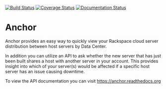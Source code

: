 [![Build Status](https://travis-ci.org/oldarmyc/anchor.svg?branch=master)](https://travis-ci.org/oldarmyc/anchor)
[![Coverage Status](https://coveralls.io/repos/oldarmyc/anchor/badge.svg?branch=master&service=github)](https://coveralls.io/github/oldarmyc/anchor?branch=master)
[![Documentation Status](https://readthedocs.org/projects/anchor/badge/?version=latest)](http://anchor.readthedocs.org/?badge=latest)

Anchor
========

Anchor provides an easy way to quickly view your Rackspace cloud server distribution between host servers by Data Center.

In addition you can utilize an API to ask whether the new server that has just been built shares a host with another server in your account. This provides insight into which of your server(s) would be affected if a specific host server has an issue causing downtime.

To view the API documentation you can visit https://anchor.readthedocs.org
